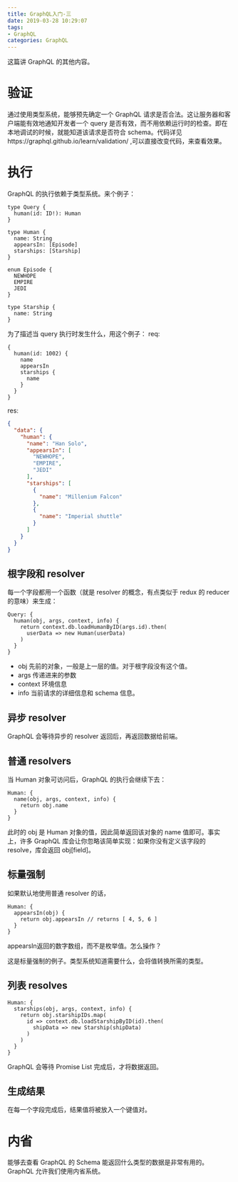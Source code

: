 ```yaml
---
title: GraphQL入门-三
date: 2019-03-28 10:29:07
tags:
- GraphQL
categories: GraphQL
---
```

这篇讲 GraphQL 的其他内容。

# 验证
通过使用类型系统，能够预先确定一个 GraphQL 请求是否合法。这让服务器和客户端能有效地通知开发者一个 query 是否有效，而不用依赖运行时的检查。即在本地调试的时候，就能知道该请求是否符合 schema。代码详见https://graphql.github.io/learn/validation/ ,可以直接改变代码，来查看效果。

# 执行
GraphQL 的执行依赖于类型系统。来个例子：
```
type Query {
  human(id: ID!): Human
}

type Human {
  name: String
  appearsIn: [Episode]
  starships: [Starship]
}

enum Episode {
  NEWHOPE
  EMPIRE
  JEDI
}

type Starship {
  name: String
}
```
为了描述当 query 执行时发生什么，用这个例子：
req:
```
{
  human(id: 1002) {
    name
    appearsIn
    starships {
      name
    }
  }
}
```
res:
```json
{
  "data": {
    "human": {
      "name": "Han Solo",
      "appearsIn": [
        "NEWHOPE",
        "EMPIRE",
        "JEDI"
      ],
      "starships": [
        {
          "name": "Millenium Falcon"
        },
        {
          "name": "Imperial shuttle"
        }
      ]
    }
  }
}
```

## 根字段和 resolver
每一个字段都用一个函数（就是 resolver 的概念，有点类似于 redux 的 reducer 的意味）来生成：
```
Query: {
  human(obj, args, context, info) {
    return context.db.loadHumanByID(args.id).then(
      userData => new Human(userData)
    )
  }
}
```
- obj 先前的对象，一般是上一层的值。对于根字段没有这个值。
- args 传递进来的参数
- context 环境信息
- info 当前请求的详细信息和 schema 信息。

## 异步 resolver
GraphQL 会等待异步的 resolver 返回后，再返回数据给前端。

## 普通 resolvers
当 Human 对象可访问后，GraphQL 的执行会继续下去：
```
Human: {
  name(obj, args, context, info) {
    return obj.name
  }
}
```
此时的 obj 是 Human 对象的值，因此简单返回该对象的 name 值即可。事实上，许多 GraphQL 库会让你忽略该简单实现：如果你没有定义该字段的 resolve，库会返回 obj[field]。

## 标量强制
如果默认地使用普通 resolver 的话，
```
Human: {
  appearsIn(obj) {
    return obj.appearsIn // returns [ 4, 5, 6 ]
  }
}
```
appearsIn返回的数字数组，而不是枚举值。怎么操作？

这是标量强制的例子。类型系统知道需要什么，会将值转换所需的类型。

## 列表 resolves
```
Human: {
  starships(obj, args, context, info) {
    return obj.starshipIDs.map(
      id => context.db.loadStarshipByID(id).then(
        shipData => new Starship(shipData)
      )
    )
  }
}
```
GraphQL 会等待 Promise List 完成后，才将数据返回。

## 生成结果
在每一个字段完成后，结果值将被放入一个键值对。

# 内省
能够去查看 GraphQL 的 Schema 能返回什么类型的数据是非常有用的。GraphQL 允许我们使用内省系统。

